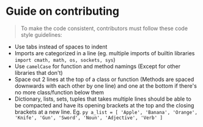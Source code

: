# Guide on contributing

> To make the code consistent, contributors must follow these code style guidelines:
- Use tabs instead of spaces to indent
- Imports are categorized in a line (eg. multiple imports of builtin libraries `import cmath, math, os, sockets, sys`)
- Use `camelCase` for function and method namings (Except for other libraries that don't)
- Space out 2 lines at the top of a class or function (Methods are spaced downwards with each other by one line) and one at the bottom if there's no more class/function below them
- Dictionary, lists, sets, tuples that takes multiple lines should be able to be compacted and have its opening brackets at the top and the closing brackets at a new line. Eg. ```py
a_list = [
	'Apple', 'Banana', 'Orange',
	'Knife', 'Gun', 'Sword',
	'Noun', 'Adjective', 'Verb'
]```
